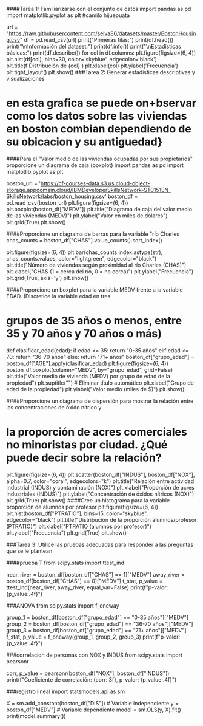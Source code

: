 ####Tarea 1: Familiarizarse con el conjunto de datos
import pandas as pd
import matplotlib.pyplot as plt
#camilo hijuepuata

url = "https://raw.githubusercontent.com/selva86/datasets/master/BostonHousing.csv"
df = pd.read_csv(url)
print("Primeras filas:")
print(df.head())
print("\nInformación del dataset:")
print(df.info())
print("\nEstadísticas básicas:")
print(df.describe())
for col in df.columns:
    plt.figure(figsize=(6, 4))
    plt.hist(df[col], bins=30, color='skyblue', edgecolor='black')
    plt.title(f'Distribución de {col}')
    plt.xlabel(col)
    plt.ylabel('Frecuencia')
    plt.tight_layout()
    plt.show()
###Tarea 2: Generar estadísticas descriptivas y visualizaciones
# en esta grafica se puede on+bservar como los datos sobre las viviendas en boston combian dependiendo de su obicacion y su antiguedad}

####Para el "Valor medio de las viviendas ocupadas por sus propietarios" proporcione un diagrama de caja (boxplot)
import pandas as pd
import matplotlib.pyplot as plt

boston_url = 'https://cf-courses-data.s3.us.cloud-object-storage.appdomain.cloud/IBMDeveloperSkillsNetwork-ST0151EN-SkillsNetwork/labs/boston_housing.csv'
boston_df = pd.read_csv(boston_url)
plt.figure(figsize=(6, 4))
plt.boxplot(boston_df["MEDV"])
plt.title("Diagrama de caja del valor medio de las viviendas (MEDV)")
plt.ylabel("Valor en miles de dólares")
plt.grid(True)
plt.show()

####Proporcione un diagrama de barras para la variable "río Charles
chas_counts = boston_df["CHAS"].value_counts().sort_index()

plt.figure(figsize=(6, 4))
plt.bar(chas_counts.index.astype(str), chas_counts.values, color="lightgreen", edgecolor="black")
plt.title("Número de viviendas según proximidad al río Charles (CHAS)")
plt.xlabel("CHAS (1 = cerca del río, 0 = no cerca)")
plt.ylabel("Frecuencia")
plt.grid(True, axis='y')
plt.show()


####Proporcione un boxplot para la variable MEDV frente a la variable EDAD. (Discretice la variable edad en tres
# grupos de 35 años o menos, entre 35 y 70 años y 70 años o más)
def clasificar_edad(edad):
    if edad <= 35:
        return "0-35 años"
    elif edad <= 70:
        return "36-70 años"
    else:
        return "71+ años"
boston_df["grupo_edad"] = boston_df["AGE"].apply(clasificar_edad)
plt.figure(figsize=(6, 4))
boston_df.boxplot(column="MEDV", by="grupo_edad", grid=False)
plt.title("Valor medio de vivienda (MEDV) por grupo de edad de la propiedad")
plt.suptitle("")  # Eliminar título automático
plt.xlabel("Grupo de edad de la propiedad")
plt.ylabel("Valor medio (miles de $)")
plt.show()

####Proporcione un diagrama de dispersión para mostrar la relación entre las concentraciones de óxido nítrico y
# la proporción de acres comerciales no minoristas por ciudad. ¿Qué puede decir sobre la relación?
plt.figure(figsize=(6, 4))
plt.scatter(boston_df["INDUS"], boston_df["NOX"], alpha=0.7, color="coral", edgecolors="k")
plt.title("Relación entre actividad industrial (INDUS) y contaminación (NOX)")
plt.xlabel("Proporción de acres industriales (INDUS)")
plt.ylabel("Concentración de óxidos nítricos (NOX)")
plt.grid(True)
plt.show()
####Cree un histograma para la variable proporción de alumnos por profesor
plt.figure(figsize=(6, 4))
plt.hist(boston_df["PTRATIO"], bins=15, color="skyblue", edgecolor="black")
plt.title("Distribución de la proporción alumnos/profesor (PTRATIO)")
plt.xlabel("PTRATIO (alumnos por profesor)")
plt.ylabel("Frecuencia")
plt.grid(True)
plt.show()

###Tarea 3: Utilice las pruebas adecuadas para responder a las preguntas que se le plantean

####prueba T
from scipy.stats import ttest_ind

near_river = boston_df[boston_df["CHAS"] == 1]["MEDV"]
away_river = boston_df[boston_df["CHAS"] == 0]["MEDV"]
t_stat, p_value = ttest_ind(near_river, away_river, equal_var=False)
print(f"p-valor: {p_value:.4f}")

###ANOVA
from scipy.stats import f_oneway

group_1 = boston_df[boston_df["grupo_edad"] == "0-35 años"]["MEDV"]
group_2 = boston_df[boston_df["grupo_edad"] == "36-70 años"]["MEDV"]
group_3 = boston_df[boston_df["grupo_edad"] == "71+ años"]["MEDV"]
f_stat, p_value = f_oneway(group_1, group_2, group_3)
print(f"p-valor: {p_value:.4f}")

###correlacion de personas con NOX y INDUS
from scipy.stats import pearsonr

corr, p_value = pearsonr(boston_df["NOX"], boston_df["INDUS"])
print(f"Coeficiente de correlación: {corr:.3f}, p-valor: {p_value:.4f}")

###registro lineal
import statsmodels.api as sm

X = sm.add_constant(boston_df["DIS"])  # Variable independiente
y = boston_df["MEDV"]                  # Variable dependiente
model = sm.OLS(y, X).fit()
print(model.summary())

